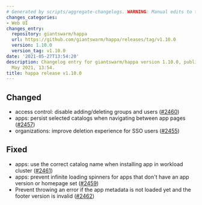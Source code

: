 ```yaml
---
# Generated by scripts/aggregate-changelogs. WARNING: Manual edits to this files will be overwritten.
changes_categories:
- Web UI
changes_entry:
  repository: giantswarm/happa
  url: https://github.com/giantswarm/happa/releases/tag/v1.10.0
  version: 1.10.0
  version_tag: v1.10.0
date: '2021-05-27T13:54:20'
description: Changelog entry for giantswarm/happa version 1.10.0, published on 27
  May 2021, 13:54.
title: happa release v1.10.0
---
```


## Changed

- access control: disable adding/deleting groups and users ([#2460](https://github.com/giantswarm/happa/pull/2460))
- apps: persist selected catalogs when navigating between app pages ([#2457](https://github.com/giantswarm/happa/pull/2457))
- organizations: improve deletion experience for SSO users ([#2455](https://github.com/giantswarm/happa/pull/2455))

## Fixed

- apps: use the correct catalog name when installing app in workload cluster ([#2461](https://github.com/giantswarm/happa/pull/2461))
- apps: prevent infinite loading spinners for apps that don't have an app version or homepage set ([#2459](https://github.com/giantswarm/happa/pull/2459))
- Prevent throwing an error if the app metadata is not loaded yet and the footer version is invalid ([#2462](https://github.com/giantswarm/happa/pull/2462))

